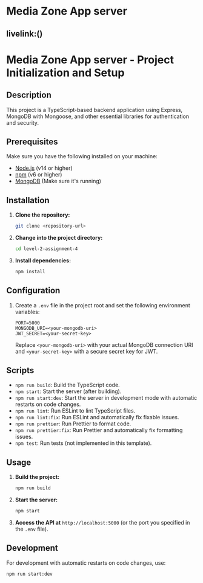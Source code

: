 # Media Zone App server

## livelink:()

# Media Zone App server - Project Initialization and Setup

## Description

This project is a TypeScript-based backend application using Express, MongoDB with Mongoose, and other essential libraries for authentication and security.

## Prerequisites

Make sure you have the following installed on your machine:

- [Node.js](https://nodejs.org/) (v14 or higher)
- [npm](https://www.npmjs.com/) (v6 or higher)
- [MongoDB](https://www.mongodb.com/) (Make sure it's running)

## Installation

1. **Clone the repository:**
   ```bash
   git clone <repository-url>
   ```
2. **Change into the project directory:**
   ```bash
   cd level-2-assignment-4
   ```
3. **Install dependencies:**
   ```bash
   npm install
   ```

## Configuration

1. Create a `.env` file in the project root and set the following environment variables:
   ```env
   PORT=5000
   MONGODB_URI=<your-mongodb-uri>
   JWT_SECRET=<your-secret-key>
   ```
   Replace `<your-mongodb-uri>` with your actual MongoDB connection URI and `<your-secret-key>` with a secure secret key for JWT.

## Scripts

- `npm run build`: Build the TypeScript code.
- `npm start`: Start the server (after building).
- `npm run start:dev`: Start the server in development mode with automatic restarts on code changes.
- `npm run lint`: Run ESLint to lint TypeScript files.
- `npm run lint:fix`: Run ESLint and automatically fix fixable issues.
- `npm run prettier`: Run Prettier to format code.
- `npm run prettier:fix`: Run Prettier and automatically fix formatting issues.
- `npm test`: Run tests (not implemented in this template).

## Usage

1. **Build the project:**
   ```bash
   npm run build
   ```
2. **Start the server:**
   ```bash
   npm start
   ```
3. **Access the API at** `http://localhost:5000` (or the port you specified in the `.env` file).

## Development

For development with automatic restarts on code changes, use:

```bash
npm run start:dev

```
